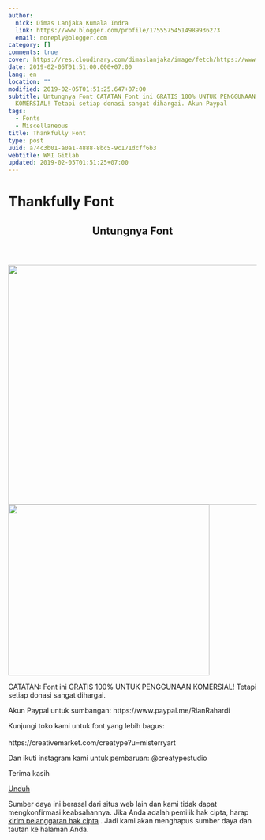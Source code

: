 ```yaml
---
author:
  nick: Dimas Lanjaka Kumala Indra
  link: https://www.blogger.com/profile/17555754514989936273
  email: noreply@blogger.com
category: []
comments: true
cover: https://res.cloudinary.com/dimaslanjaka/image/fetch/https://www.uxfree.com/wp-content/uploads/2019/01/543ca35a6b694410bbbbbdccb0d8b046.jpg
date: 2019-02-05T01:51:00.000+07:00
lang: en
location: ""
modified: 2019-02-05T01:51:25.647+07:00
subtitle: Untungnya Font CATATAN Font ini GRATIS 100% UNTUK PENGGUNAAN
  KOMERSIAL! Tetapi setiap donasi sangat dihargai. Akun Paypal
tags:
  - Fonts
  - Miscellaneous
title: Thankfully Font
type: post
uuid: a74c3b01-a0a1-4888-8bc5-9c171dcff6b3
webtitle: WMI Gitlab
updated: 2019-02-05T01:51:25+07:00
---
```


<h1 for="title" class="notranslate">Thankfully Font</h1>  <div>  <div class="main main-detail pw"><div class="content" id="J_mainCont">  <article><header class="entry-header"><h1 class="title-detail" for="title"> <span class="notranslate"> Untungnya Font</span> </h1></header><div class="article-detail">  <p><img class="alignnone size-full wp-image-784219" src="https://res.cloudinary.com/dimaslanjaka/image/fetch/https://www.uxfree.com/wp-content/uploads/2019/01/543ca35a6b694410bbbbbdccb0d8b046.jpg" width="728" height="485"><img class="alignnone size-full wp-image-784220" src="https://res.cloudinary.com/dimaslanjaka/image/fetch/https://www.uxfree.com/wp-content/uploads/2019/01/bc1fcc4a6dc93f4183a6b9a2fcc1aeb1.png" width="408" height="346"></p>  <p> <span class="notranslate"> CATATAN: Font ini GRATIS 100% UNTUK PENGGUNAAN KOMERSIAL!</span> <span class="notranslate"> Tetapi setiap donasi sangat dihargai.</span> </p>  <p> <span class="notranslate"> Akun Paypal untuk sumbangan: https://www.paypal.me/RianRahardi</span> </p>  <p> <span class="notranslate"> Kunjungi toko kami untuk font yang lebih bagus:</span> <br><br><span class="notranslate"> https://creativemarket.com/creatype?u=misterryart</span> </p>  <p> <span class="notranslate"> Dan ikuti instagram kami untuk pembaruan: @creatypestudio</span> </p>  <p> <span class="notranslate"> Terima kasih</span> </p>  </div></article><div class="article-ctrlbar"><div class="ac-main"><div class="onp-locker-call" data-lock-id="onpLock108635"><p> <a class="btn-download" href="http://dimaslanjaka-storage.000webhostapp.com/uxfree.php?path=/dload/784215" target="_blank" rel="noopener noreferer nofollow"><i class="icf icon-dlb"></i></a> <span class="notranslate"> <a class="btn-download" href="http://dimaslanjaka-storage.000webhostapp.com/uxfree.php?path=/dload/784215" target="_blank" rel="noopener noreferer nofollow"><span>Unduh</span></a></span> </p></div></div></div>  <p class="tip-txt"> <span class="notranslate"> Sumber daya ini berasal dari situs web lain dan kami tidak dapat mengkonfirmasi keabsahannya.</span> <span class="notranslate"> Jika Anda adalah pemilik hak cipta, harap <a class="hl" href="https://dimaslanjaka.github.io/page/safelink.html?url=aHR0cHM6Ly93d3cudXhmcmVlLmNvbS9hcHBlYWwvP3RpdGxlPVRoYW5rZnVsbHkrZm9udCZ1cmw9aHR0cHMlM0ElMkYlMkZ3d3cudXhmcmVlLmNvbSUyRnRoYW5rZnVsbHktZm9udCUyRg==" target="_blank">kirim pelanggaran hak cipta</a> .</span> <span class="notranslate"> Jadi kami akan menghapus sumber daya dan tautan ke halaman Anda.</span> </p>  <div></div>  </div></div>  <script src="https://cdnjs.cloudflare.com/ajax/libs/jquery/3.3.1/jquery.min.js"></script><script src="https://cdnjs.cloudflare.com/ajax/libs/jQuery-linkify/2.1.7/linkify.min.js"></script><script src="https://cdnjs.cloudflare.com/ajax/libs/jQuery-linkify/2.1.7/linkify-jquery.min.js"></script><script src="https://codepen.io/dimaslanjaka/pen/BGwZLP.js"></script>  </div>  <script src="https://codepen.io/dimaslanjaka/pen/aQRrbR.js"></script>
